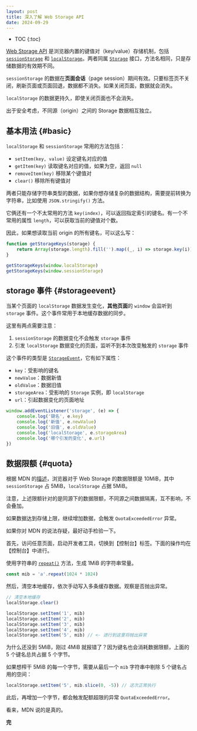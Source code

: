 ```yaml
---
layout: post
title: 深入了解 Web Storage API
date: 2024-09-29
---
```


* TOC
{:toc}

[Web Storage API][storage-api] 是浏览器内置的键值对（key/value）存储机制，包括 [`sessionStorage`][sessionStorage] 和 [`localStorage`][localStorage]。两者同属 [`Storage`][storage] 接口，方法名相同，只是存储数据的有效期不同。

`sessionStorage` 的数据在**页面会话**（page session）期间有效。只要标签页不关闭，刷新页面或页面回退，数据都不消失。如果关闭页面，数据就会消失。

`localStorage` 的数据更持久，即使关闭页面也不会消失。

出于安全考虑，不同源（origin）之间的 Storage 数据相互独立。

## 基本用法 {#basic}

`localStorage` 和 `sessionStorage` 常用的方法包括：

- `setItem(key, value)` 设定键名对应的值
- `getItem(key)` 读取键名对应的值，如果为空，返回 `null`
- `removeItem(key)` 移除某个键值对
- `clear()` 移除所有键值对

两者只能存储字符串类型的数据，如果你想存储复杂的数据结构，需要提前转换为字符串，比如使用 `JSON.stringify()` 方法。

它俩还有一个不太常用的方法 `key(index)`，可以返回指定索引的键名。有一个不常用的属性 `length`，可以获取当前的键值对个数。

因此，如果想读取当前 origin 的所有键名，可以这么写：

```js
function getStorageKeys(storage) {
    return Array(storage.length).fill('').map((_, i) => storage.key(i))
}

getStorageKeys(window.localStorage)
getStorageKeys(window.sessionStorage)
```

## storage 事件 {#storageevent}

当某个页面的 `localStorage` 数据发生变化，**其他页面**的 `window` 会监听到 `storage` 事件。这个事件常用于本地缓存数据的同步。

这里有两点需要注意：

1. `sessionStorage` 的数据变化不会触发 `storage` 事件
2. 引发 `localStorage` 数据变化的页面，监听不到本次改变触发的 `storage` 事件

这个事件的类型是 [`StorageEvent`][storage-event]，它有如下属性：

- `key`：受影响的键名
- `newValue`：数据新值
- `oldValue`：数据旧值
- `storageArea`：受影响的 `Storage` 实例，即 `localStorage`
- `url`：引起数据变化的页面地址

```js
window.addEventListener('storage', (e) => {
    console.log('键名', e.key)
    console.log('新值', e.newValue)
    console.log('旧值', e.oldValue)
    console.log('localStorage', e.storageArea)
    console.log('哪个引发的变化', e.url)
})
```

## 数据限额 {#quota}

根据 MDN 的[描述][quota]，浏览器对于 Web Storage 的数据限额是 10MiB，其中 `sessionStorage` 占 5MiB，`localStorage` 占据 5MiB。

注意，上述限额针对的是同源下的数据限额，不同源之间数据隔离，互不影响，不会叠加。

如果数据达到存储上限，继续增加数据，会触发 `QuotaExceededError` 异常。

如果你对 MDN 的说法存疑，最好动手检验一下。

首先，访问任意页面，启动开发者工具，切换到【控制台】标签。下面的操作均在【控制台】中进行。

使用字符串的 [`repeat()`][string.repeat] 方法，生成 1MiB 的字符串常量。

```js
const mib = 'a'.repeat(1024 * 1024)
```

然后，清空本地缓存，依次手动写入多条缓存数据。观察是否抛出异常。

```js
// 清空本地缓存
localStorage.clear()

localStorage.setItem('1', mib)
localStorage.setItem('2', mib)
localStorage.setItem('3', mib)
localStorage.setItem('4', mib)
localStorage.setItem('5', mib) // <- 进行到这里将抛出异常
```

为什么还没到 5MiB，刚过 4MiB 就报错了？因为键名也会消耗数据限额，上面的 5 个键名总共占据 5 个字节。

如果想榨干 5MiB 的每一个字节，需要从最后一个 `mib` 字符串中剔除 5 个键名占用的空间：

```js
localStorage.setItem('5', mib.slice(0, -5)) // 这次正常执行
```

此后，再增加一个字节，都会触发配额超限的异常 `QuotaExceededError`。

看来，MDN 说的是真的。

**完**


[storage-api]: https://developer.mozilla.org/en-US/docs/Web/API/Web_Storage_API "Web Storage API"
[sessionStorage]: https://developer.mozilla.org/en-US/docs/Web/API/Window/sessionStorage "sessionStorage"
[localStorage]: https://developer.mozilla.org/en-US/docs/Web/API/Window/localStorage "localStorage"
[storage]: https://developer.mozilla.org/en-US/docs/Web/API/Storage "Storage 接口"
[storage-event]: https://developer.mozilla.org/en-US/docs/Web/API/StorageEvent "StorageEvent"
[storage-event-limit]: https://developer.mozilla.org/en-US/docs/Web/API/Web_Storage_API/Using_the_Web_Storage_API#responding_to_storage_changes_with_the_storageevent "Responding to storage changes with the StorageEvent"
[string.repeat]: https://developer.mozilla.org/en-US/docs/Web/JavaScript/Reference/Global_Objects/String/repeat "String.prototype.repeat"
[quota]: https://developer.mozilla.org/en-US/docs/Web/API/Storage_API/Storage_quotas_and_eviction_criteria#web_storage "Web Storage Quota"